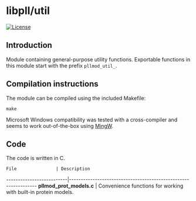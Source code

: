 # libpll/util

[![License](https://img.shields.io/badge/license-AGPL-blue.svg)](http://www.gnu.org/licenses/agpl-3.0.en.html)

## Introduction

Module containing general-purpose utility functions. Exportable functions in this module start with the prefix `pllmod_util_`.

## Compilation instructions

The module can be compiled using the included Makefile:

`make`

Microsoft Windows compatibility was tested with a cross-compiler and seems to
work out-of-the-box using [MingW](http://www.mingw.org/).

## Code

The code is written in C.

    File               | Description
--------------------------|----------------------------------------------------------------
**pllmod_prot_models.c**  | Convenience functions for working with built-in protein models.
